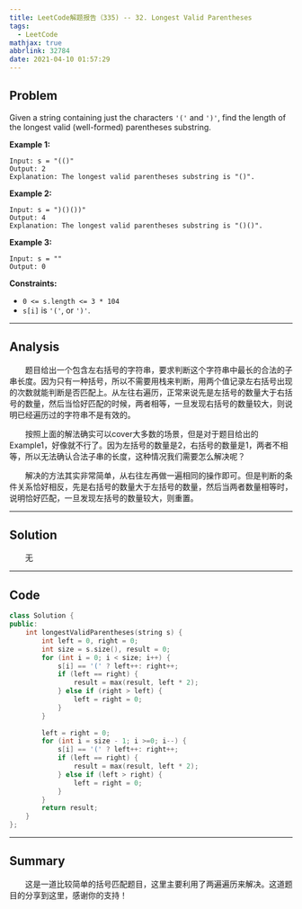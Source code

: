 ```yaml
---
title: LeetCode解题报告（335) -- 32. Longest Valid Parentheses
tags:
  - LeetCode
mathjax: true
abbrlink: 32784
date: 2021-04-10 01:57:29
---
```


## Problem

Given a string containing just the characters `'('` and `')'`, find the length of the longest valid (well-formed) parentheses substring.

<!-- more -->

**Example 1:**

```
Input: s = "(()"
Output: 2
Explanation: The longest valid parentheses substring is "()".
```

**Example 2:**

```
Input: s = ")()())"
Output: 4
Explanation: The longest valid parentheses substring is "()()".
```

**Example 3:**

```
Input: s = ""
Output: 0
```

**Constraints:**

- `0 <= s.length <= 3 * 104`
- `s[i]` is `'('`, or `')'`.

------

## Analysis

&emsp;&emsp;题目给出一个包含左右括号的字符串，要求判断这个字符串中最长的合法的子串长度。因为只有一种括号，所以不需要用栈来判断，用两个值记录左右括号出现的次数就能判断是否匹配上。从左往右遍历，正常来说先是左括号的数量大于右括号的数量，然后当恰好匹配的时候，两者相等，一旦发现右括号的数量较大，则说明已经遍历过的字符串不是有效的。

&emsp;&emsp;按照上面的解法确实可以cover大多数的场景，但是对于题目给出的Example1，好像就不行了。因为左括号的数量是2，右括号的数量是1，两者不相等，所以无法确认合法子串的长度，这种情况我们需要怎么解决呢？

&emsp;&emsp;解决的方法其实非常简单，从右往左再做一遍相同的操作即可。但是判断的条件关系恰好相反，先是右括号的数量大于左括号的数量，然后当两者数量相等时，说明恰好匹配，一旦发现左括号的数量较大，则重置。

------

## Solution

&emsp;&emsp;无

------

## Code

```c++
class Solution {
public:
    int longestValidParentheses(string s) {
        int left = 0, right = 0;
        int size = s.size(), result = 0;
        for (int i = 0; i < size; i++) {
            s[i] == '(' ? left++: right++;
            if (left == right) {
                result = max(result, left * 2);
            } else if (right > left) {
                left = right = 0;
            }
        }
        
        left = right = 0;
        for (int i = size - 1; i >=0; i--) {
            s[i] == '(' ? left++: right++;
            if (left == right) {
                result = max(result, left * 2);
            } else if (left > right) {
                left = right = 0;
            }
        }
        return result;
    }
};
```

------

## Summary

&emsp;&emsp;这是一道比较简单的括号匹配题目，这里主要利用了两遍遍历来解决。这道题目的分享到这里，感谢你的支持！

